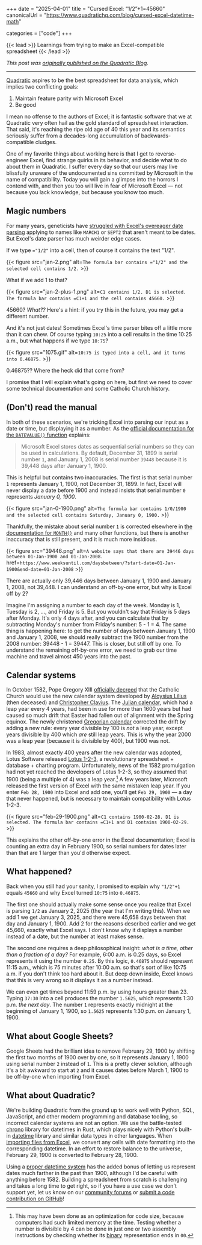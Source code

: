 +++
date = "2025-04-01"
title = "Cursed Excel: “1/2”+1=45660"
canonicalUrl = "https://www.quadratichq.com/blog/cursed-excel-datetime-math"

categories = ["code"]
+++

{{< lead >}}
Learnings from trying to make an Excel-compatible spreadsheet
{{< /lead >}}

<!--more-->

_This post was [originally published on the Quadratic Blog](https://www.quadratichq.com/blog/cursed-excel-datetime-math)._

---

[Quadratic](https://www.quadratichq.com/) aspires to be the best spreadsheet for data analysis, which implies two conflicting goals:

1. Maintain feature parity with Microsoft Excel
2. Be good

I mean no offense to the authors of Excel; it is fantastic software that we at Quadratic very often hail as the gold standard of spreadsheet interaction. That said, it's reaching the ripe old age of 40 this year and its semantics seriously suffer from a decades-long accumulation of backwards-compatible cludges.

One of my favorite things about working here is that I get to reverse-engineer Excel, find strange quirks in its behavior, and decide what to do about them in Quadratic. I suffer every day so that our users may live blissfully unaware of the undocumented sins committed by Microsoft in the name of compatibility. Today you will gain a glimpse into the horrors I contend with, and then you too will live in fear of Microsoft Excel — not because you lack knowledge, but because you know too much.

## Magic numbers

For many years, geneticists have [struggled with Excel's overeager date parsing](https://en.wikipedia.org/wiki/Microsoft_Excel#Conversion_problems) applying to names like `MARCH1` or `SEPT2` that aren't meant to be dates. But Excel's date parser has much weirder edge cases.

If we type `="1/2"` into a cell, then of course it contains the text "1/2".

{{< figure
    src="jan-2.png"
    alt=`The formula bar contains ="1/2" and the selected cell contains 1/2.` >}}

What if we add 1 to that?

{{< figure
    src="jan-2-plus-1.png"
    alt=`C1 contains 1/2. D1 is selected. The formula bar contains =C1+1 and the cell contains 45660.` >}}

45660? _What??_ Here's a hint: if you try this in the future, you may get a different number.

And it's not just dates! Sometimes Excel's time parser bites off a little more than it can chew. Of course typing `10:25` into a cell results in the time <span class="yellow">10:25 a.m.</span>, but what happens if we type `10:75`?

{{< figure
    src="1075.gif"
    alt=`10:75 is typed into a cell, and it turns into 0.46875.` >}}

0.46875?? Where the heck did that come from?

I promise that I will explain what's going on here, but first we need to cover some technical documentation and some Catholic Church history.

## (Don't) read the manual

In both of these scenarios, we're tricking Excel into parsing our input as a date or time, but displaying it as a number. As the [official documentation for the `DATEVALUE()` function](https://support.microsoft.com/en-us/office/datevalue-function-04218f74-795c-4330-9191-e7ccbe0424a8) explains:

> Microsoft Excel stores dates as sequential serial numbers so they can be used in calculations. By default, <span class="green">December 31, 1899</span> is serial number `1`, and <span class="green">January 1, 2008</span> is serial number `39448` because it is 39,448 days after <span class="green">January 1, 1900</span>.

This is helpful but contains two inaccuracies. The first is that serial number `1` represents <span class="green">January 1, 1900</span>, not <span class="green">December 31, 1899</span>. In fact, Excel will never display a date before 1900 and instead insists that serial number `0` represents _<span class="green">January 0, 1900</span>_.

{{< figure
    src="jan-0-1900.png"
    alt=`The formula bar contains 1/0/1900 and the selected cell contains Saturday, January 0, 1900.` >}}

Thankfully, the mistake about serial number `1` is corrected elsewhere in [the documentation for `MONTH()`](https://support.microsoft.com/en-us/office/month-function-579a2881-199b-48b2-ab90-ddba0eba86e8) and many other functions, but there is another inaccuracy that is still present, and it is much more insidious.

{{< figure
    src="39446.png"
    alt=`A website says that there are 39446 days between 01-Jan-1900 and 01-Jan-2008.`
    href=`https://www.weeksuntil.com/daysbetween/?start-date=01-Jan-1900&end-date=01-Jan-2008` >}}

There are actually only 39,44<span class="red">6</span> days between <span class="green">January 1, 1900</span> and <span class="green">January 1, 2008</span>, not 39,44<span class="red">8</span>. I can understand an off-by-one error, but why is Excel off by 2?

Imagine I'm assigning a number to each day of the week. Monday is 1, Tuesday is 2, ..., and Friday is 5. But you wouldn't say that Friday is 5 days after Monday. It's only 4 days after, and you can calculate that by subtracting Monday's number from Friday's number: 5 - 1 = 4. The same thing is happening here: to get the number of days between <span class="green">January 1, 1900</span> and <span class="green">January 1, 2008</span>, we should really subtract the 1900 number from the 2008 number: 39448 - 1 = 3944<span class="red">7</span>. This is closer, but still off by one. To understand the remaining off-by-one error, we need to grab our time machine and travel almost 450 years into the past.

## Calendar systems

In October 1582, Pope Gregory XIII [officially decreed](https://en.wikipedia.org/wiki/Pope_Gregory_XIII#The_Gregorian_calendar) that the Catholic Church would use the new calendar system developed by [Aloysius Lilius](https://en.wikipedia.org/wiki/Aloysius_Lilius) (then deceased) and [Christopher Clavius](https://en.wikipedia.org/wiki/Christopher_Clavius). The [Julian calendar](https://en.wikipedia.org/wiki/Julian_calendar), which had a leap year every 4 years, had been in use for more than 1600 years but had caused so much drift that Easter had fallen out of alignment with the Spring equinox. The newly christened [Gregorian calendar](https://en.wikipedia.org/wiki/Gregorian_calendar) corrected the drift by adding a new rule: every year divisible by 100 is _not_ a leap year, except years divisible by 400 which _are_ still leap years. This is why the year 2000 was a leap year (because it is divisible by 400), but 1900 was not.

In 1983, almost exactly 400 years after the new calendar was adopted, Lotus Software released [Lotus 1-2-3](https://en.wikipedia.org/wiki/Lotus_1-2-3), a revolutionary spreadsheet + database + charting program. Unfortunately, news of the 1582 promulgation had not yet reached the developers of Lotus 1-2-3, so they assumed that 1900 (being a multiple of 4) was a leap year.[^optimization] A few years later, Microsoft released the first version of Excel with the same mistaken leap year. If you enter `Feb 28, 1900` into Excel and add one, you'll get `Feb 29, 1900` — a day that never happened, but is necessary to maintain compatibility with Lotus 1-2-3.

[^optimization]: This may have been done as an optimization for code size, because computers had such limited memory at the time. Testing whether a number is divisible by 4 can be done in just one or two assembly instructions by checking whether its [binary](https://en.wikipedia.org/wiki/Binary_number) representation ends in `00`.

{{< figure
    src="feb-29-1900.png"
    alt=`C1 contains 1900-02-28. D1 is selected. The formula bar contains =C1+1 and D1 contains 1900-02-29.` >}}

This explains the other off-by-one error in the Excel documentation; Excel is counting an extra day in February 1900, so serial numbers for dates later than that are 1 larger than you'd otherwise expect.

## What happened?

Back when you still had your sanity, I promised to explain why `"1/2"+1` equals `45660` and why Excel turned `10:75` into `0.46875`.

The first one should actually make some sense once you realize that Excel is parsing `1/2` as <span class="green">January 2, 2025</span> (the year that I'm writing this). When we add 1 we get <span class="green">January 3, 2025</span>, and there were 45,6<span class="red">58</span> days between that day and <span class="green">January 1, 1900</span>. Add 2 for the reasons described earlier and we get 45,6<span class="red">60</span>, exactly what Excel says. I don't know why it displays a number instead of a date, but the number at least makes sense.

The second one requires a deep philosophical insight: _what is a time, other than a fraction of a day?_ For example, <span class="yellow">6:00 a.m.</span> is 0.25 days, so Excel represents it using the number `0.25`. By this logic, `0.46875` should represent <span class="yellow">11:15 a.m.</span>, which is 75 minutes after <span class="yellow">10:00 a.m.</span> so that's sort of like <span class="yellow">10:75 a.m.</span> if you don't think too hard about it. But deep down inside, Excel knows that this is very wrong so it displays it as a number instead.

We can even get times beyond <span class="yellow">11:59 p.m.</span> by using hours greater than 23. Typing `37:30` into a cell produces the number `1.5625`, which represents <span class="yellow">1:30 p.m.</span> _the next day_. The number `1` represents exactly <span class="yellow">midnight</span> at the beginning of <span class="green">January 1, 1900</span>, so `1.5625` represents <span class="yellow">1:30 p.m.</span> on <span class="green">January 1, 1900</span>.

## What about Google Sheets?

Google Sheets had the brilliant idea to remove <span class="green">February 29, 1900</span> by shifting the first two months of 1900 over by one, so it represents <span class="green">January 1, 1900</span> using serial number `2` instead of `1`. This is a pretty clever solution, although it's a bit awkward to start at `2` and it causes dates before <span class="green">March 1, 1900</span> to be off-by-one when importing from Excel.

## What about Quadratic?

We're building Quadratic from the ground up to work well with Python, SQL, JavaScript, and other modern programming and database tooling, so incorrect calendar systems are not an option. We use the battle-tested [chrono](https://github.com/chronotope/chrono) library for datetimes in Rust, which plays nicely with Python's built-in [datetime](https://docs.python.org/3/library/datetime.html) library and similar data types in other languages. When [importing files from Excel](https://docs.quadratichq.com/import-data/import-excel-files), we convert any cells with date formatting into the corresponding datetime. In an effort to restore balance to the universe, <span class="green">February 29, 1900</span> is converted to <span class="green">February 28, 1900</span>.

Using a [proper datetime system](https://docs.quadratichq.com/spreadsheet/date-time-formatting) has the added bonus of letting us represent dates much farther in the past than 1900, although I'd be careful with anything before 1582. Building a spreadsheet from scratch is challenging and takes a long time to get right, so if you have a use case we don't support yet, let us know on our [community forums](https://community.quadratichq.com/) or [submit a code contribution on GitHub](https://github.com/quadratichq/quadratic/)!
